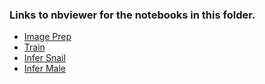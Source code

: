 
### Links to nbviewer for the notebooks in this folder.

- [Image Prep](https://nbviewer.jupyter.org/github/cwood1967/LIBPB-1390-Image3C/blob/cjw2/4-Classifier/imageprep.ipynb)
- [Train](https://nbviewer.jupyter.org/github/cwood1967/LIBPB-1390-Image3C/blob/cjw2/4-Classifier/training.ipynb)
- [Infer Snail](https://nbviewer.jupyter.org/github/cwood1967/LIBPB-1390-Image3C/blob/cjw2/4-Classifier/infer-snail.ipynb)
- [Infer Male](https://nbviewer.jupyter.org/github/cwood1967/LIBPB-1390-Image3C/blob/cjw2/4-Classifier/infer-male-example.ipynb)
